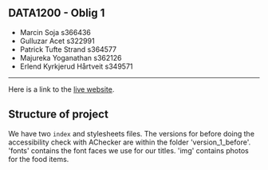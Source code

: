 
## DATA1200 - Oblig 1

- Marcin Soja s366436
- Gulluzar Acet s322991
- Patrick Tufte Strand s364577
- Majureka Yoganathan s362126
- Erlend Kyrkjerud Hårtveit s349571

---

Here is a link to the [live website](https://erlendkh.github.io/).

## Structure of project

We have two `index` and stylesheets files. The versions for before doing the accessibility check with AChecker are within the folder 'version_1_before'. 'fonts' contains the font faces we use for our titles. 'img' contains photos for the food items.






